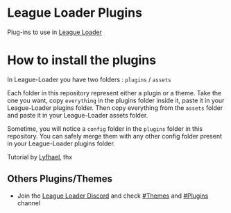 # League Loader Plugins
Plug-ins to use in [League Loader](https://github.com/nomi-san/league-loader)

# How to install the plugins


In League-Loader you have two folders : `plugins` / `assets`

Each folder in this repository represent either a plugin or a theme. Take the one you want, copy `everything` in the plugins folder inside it, paste it in your League-Loader plugins folder. Then copy everything from the `assets` folder and paste it in your League-Loader assets folder.

Sometime, you will notice a `config` folder in the `plugins` folder in this repository. You can safely merge them with any other config folder present in your League-Loader plugins folder.

Tutorial by [Lyfhael](https://github.com/teisseire117), thx
## Others Plugins/Themes

 - Join the [League Loader Discord](https://chat.leagueloader.app) and check [#Themes](https://discordapp.com/channels/1069483280438673418/1077886317364523072) and [#Plugins](https://discordapp.com/channels/1069483280438673418/1077886267464892468) channel